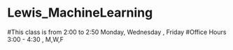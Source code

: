 # Lewis_MachineLearning

#This class is from 2:00 to 2:50 Monday, Wednesday , Friday
#Office Hours 3:00 - 4:30 , M,W,F
